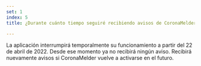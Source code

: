 ```yaml
---
set: 1
index: 5
title: ¿Durante cuánto tiempo seguiré recibiendo avisos de CoronaMelder?

---
```

La aplicación interrumpirá temporalmente su funcionamiento a partir del 22 de abril de 2022. Desde ese momento ya no recibirá ningún aviso. Recibirá nuevamente avisos si CoronaMelder vuelve a activarse en el futuro.
